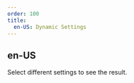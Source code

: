 ```yaml
---
order: 100
title:
  en-US: Dynamic Settings
---
```


## en-US

Select different settings to see the result.

